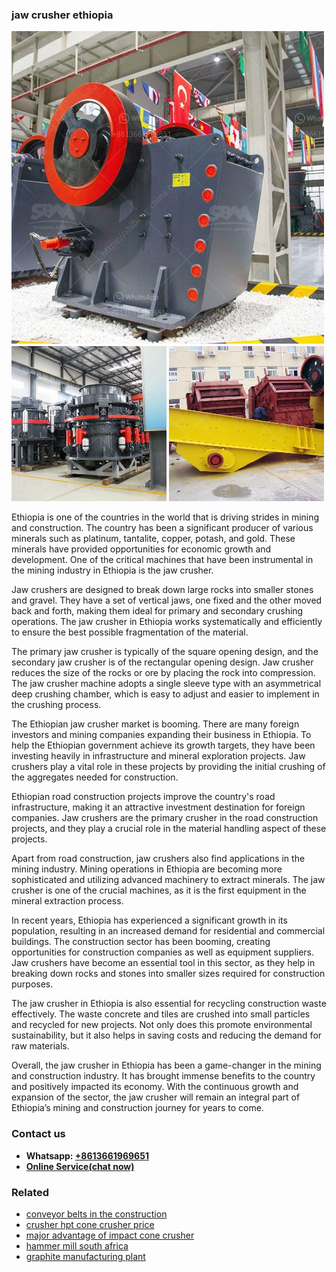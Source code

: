 <h3>jaw crusher ethiopia</h3><img src='1706766831.jpg' alt=''><p>Ethiopia is one of the countries in the world that is driving strides in mining and construction. The country has been a significant producer of various minerals such as platinum, tantalite, copper, potash, and gold. These minerals have provided opportunities for economic growth and development. One of the critical machines that have been instrumental in the mining industry in Ethiopia is the jaw crusher.</p><p>Jaw crushers are designed to break down large rocks into smaller stones and gravel. They have a set of vertical jaws, one fixed and the other moved back and forth, making them ideal for primary and secondary crushing operations. The jaw crusher in Ethiopia works systematically and efficiently to ensure the best possible fragmentation of the material.</p><p>The primary jaw crusher is typically of the square opening design, and the secondary jaw crusher is of the rectangular opening design. Jaw crusher reduces the size of the rocks or ore by placing the rock into compression. The jaw crusher machine adopts a single sleeve type with an asymmetrical deep crushing chamber, which is easy to adjust and easier to implement in the crushing process.</p><p>The Ethiopian jaw crusher market is booming. There are many foreign investors and mining companies expanding their business in Ethiopia. To help the Ethiopian government achieve its growth targets, they have been investing heavily in infrastructure and mineral exploration projects. Jaw crushers play a vital role in these projects by providing the initial crushing of the aggregates needed for construction.</p><p>Ethiopian road construction projects improve the country's road infrastructure, making it an attractive investment destination for foreign companies. Jaw crushers are the primary crusher in the road construction projects, and they play a crucial role in the material handling aspect of these projects.</p><p>Apart from road construction, jaw crushers also find applications in the mining industry. Mining operations in Ethiopia are becoming more sophisticated and utilizing advanced machinery to extract minerals. The jaw crusher is one of the crucial machines, as it is the first equipment in the mineral extraction process.</p><p>In recent years, Ethiopia has experienced a significant growth in its population, resulting in an increased demand for residential and commercial buildings. The construction sector has been booming, creating opportunities for construction companies as well as equipment suppliers. Jaw crushers have become an essential tool in this sector, as they help in breaking down rocks and stones into smaller sizes required for construction purposes.</p><p>The jaw crusher in Ethiopia is also essential for recycling construction waste effectively. The waste concrete and tiles are crushed into small particles and recycled for new projects. Not only does this promote environmental sustainability, but it also helps in saving costs and reducing the demand for raw materials.</p><p>Overall, the jaw crusher in Ethiopia has been a game-changer in the mining and construction industry. It has brought immense benefits to the country and positively impacted its economy. With the continuous growth and expansion of the sector, the jaw crusher will remain an integral part of Ethiopia’s mining and construction journey for years to come.</p><h3>Contact us</h3><ul><li><strong>Whatsapp:&nbsp;<a href="https://wa.me/8613661969651">+8613661969651</a></strong></li><li><a href="https://swt.shibang-china.com/?git&amp;zhl&amp;jaw crusher ethiopia"><strong>Online Service(chat now)</strong></a></li></ul><h3>Related</h3><ul><li><a href='conveyor belts in the construction.md'>conveyor belts in the construction</a></li><li><a href='crusher hpt cone crusher price.md'>crusher hpt cone crusher price</a></li><li><a href='major advantage of impact cone crusher.md'>major advantage of impact cone crusher</a></li><li><a href='hammer mill south africa.md'>hammer mill south africa</a></li><li><a href='graphite manufacturing plant.md'>graphite manufacturing plant</a></li></ul>